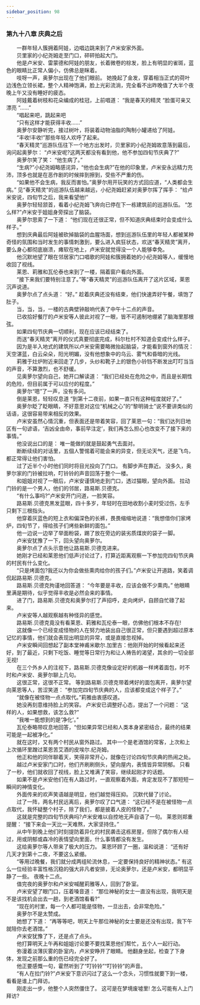 ```yaml
---
sidebar_position: 98
---
```

### 第九十八章 庆典之后  


　　一群年轻人簇拥着阿娃，边唱边跳来到了卢米安家外面。  
　　贝里家的小纪尧姆走至门口，砰砰拍起大门。  
　　他是卢米安、雷蒙德和阿娃的朋友，长着微卷的棕发，脸上有明显的雀斑，蓝色的眼睛比正常人偏小，仿佛总是眯着。  
　　吱呀一声，奥萝尔出现在了他们眼前。 她挽起了金发，穿着相当正式的荷叶边浅色立领长裙，整个人精神饱满，脸上光彩流淌，完全看不出昨晚值了大半个夜晚上午又没有睡好的疲态。  
　　阿娃戴着树枝和花朵编成的桂冠，上前唱道： “我是春天的精灵 “脸蛋可亲又漂亮 “……”  
　　“唱起来吧，跳起来吧  
　　“只有这样才能获得丰收……”  
　　奥萝尔安静听完，接过树叶，将装着动物油脂的陶制小罐递给了阿娃。  
　　“丰收!丰收!”那些年轻人欢呼了起来。  
　　“春天精灵”巡游队伍往下一个地方出发时，贝里家的小纪尧姆故意落到最后，询问起奥萝尔： “卢米安呢?这两天都没有看到他，他不参加四旬节庆典了?”  
　　奥萝尔笑了笑： “他生病了。”  
　　“生病?”小纪尧姆略感诧异，“他也会生病?”在他的印象里，卢米安永远精力充沛，顶多也就是在恶作剧的时候摔到擦到，受些不严重的伤。  
　　“如果他不会生病，我反而害怕。”奥萝尔用开玩笑的方式回应道，“人类都会生病。” 见“春天精灵”的巡游队伍越来越远，小纪尧姆赶紧对奥萝尔挥了挥手： “给卢米安说，四旬节之后，我来看望他!”  
　　奥萝尔轻轻颔首，看着小纪尧姆飞奔向已停在下一栋建筑前的巡游队伍。 “怎么样?”卢米安于姐姐身旁探出了脑袋。  
　　奥萝尔思索了一下道： “他们现在还很正常，但不知道庆典结束时会变成什么样子。”  
　　想到庆典最后阿娃被砍掉脑袋的血腥场面，想到巡游队伍里的年轻人都被某种奇怪的氛围和当时发生的事情刺激到，要么进入疯狂状态，欢送“春天精灵”离开，要么身心都彻底崩溃，瘫软在地上，卢米安就觉得没一个人能够幸免。  
　　他沉默地望了眼在邻居家门口唱歌的阿娃和簇拥着她的小纪尧姆等人，缓慢地收回了视线。  
　　莱恩、莉雅和瓦伦泰也来到了一楼，隔着窗户看向外面。  
　　“接下来我们要特别注意了。”等“春天精灵”的巡游队伍离开了这片区域，莱恩沉声说道。  
　　奥萝尔点了点头道： “好。” 趁着庆典还没有结束，他们快速弄好午餐，填饱了肚子。  
　　当，当，当，一楼的古典壁钟敲响代表了中午十二点的声音。  
　　已收拾好餐厅的卢米安等人彼此对视了一眼，皆不可遏制地绷紧了脑海里那根弦。  
　　如果四旬节庆典一切顺利，现在应该已经结束了。  
　　而送“春天精灵”离开的仪式真要彻底完成，科尔杜村不知道会变成什么样子。  
　　因为是半入地式的建筑所以卢米安需要略微抬起脑袋，才能看到窗外的情况： 天空湛蓝，白云朵朵，阳光明媚，没有他想象中的乌云、雾气和昏暗的光线。  
　　莉雅于灶炉附近来回走了几步，头纱和靴子上的银色小铃铛不断发出叮叮当当的声音，不算激烈，也不舒缓。  
　　见奥萝尔望向自己，她开口解读道： “我们已经处在危险之中，而且是长期性的危险，但目前属于可以应付的程度。”  
　　奥萝尔“嗯”了一声，没有多问。  
　　倒是莱恩，轻轻叹息道 “到第十二夜前，如果一直只有这种程度就好了。”  
　　奥萝尔眨了眨眼睛，不好意思对这位“机械之心”的“黎明骑士”说不要讲类似的话语，这很容易带来相反的效果。  
　　卢米安虽然心情沉重，但表面还是带着笑容，回了莱恩一句：“我们达列日地区有一句谚语，‘吉凶全由命，事前早注定’，我们再怎么担心也改变不了接下来的事情。”  
　　他没说出口的是： 唯一能做的就是鼓起勇气去面对。  
　　断断续续的对话里，五個人警惕着可能会来的异变，但无论天气，还是飞鸟，都正常得让他们害怕。  
　　过了近半个小时他们同时将目光投向了门口。 有脚步声在靠近。 没多久，奥萝尔家的门铃被拉响，叮铃铃的声音回荡于整个一楼。  
　　和姐姐对视了一眼后，卢米安谨慎地走到门口，透过猫眼，望向外面。 拉动门铃的是一个男人，他们的邻居，路易斯.贝德克。  
　　“有什么事吗?”卢米安开门问道，一脸笑容。  
　　路易斯.贝德克黑发蓝眼，四十多岁，年轻时在田地收割小麦时受过伤，左手只剩下三根指头。  
　　他穿着灰蓝色的短上衣和偏深色的长裤，畏畏缩缩地说道：“我想借你们家烤炉，四旬节了，得给孩子们烤些新鲜的面包。”  
　　他一边说一边举了举面粉袋，踢了放在旁边的装劣质煤炭的袋子一脚。  
　　卢米安犹豫了一下，回头望向奥萝尔。  
　　奥萝尔点了点头示意他让路易斯.贝德克进来。  
　　她刚才已经和莱恩他们低声讨论过了，打算近距离观察一下参加完四旬节庆典的村民有什么变化。  
　　“只是烤面包?我还以为你会做些熏肉给你的孩子们。”卢米安让开道路，笑着调侃起路易斯.贝德克。  
　　路易斯.贝德克拘谨地回答道： “今年要是丰收，应该会做不少熏肉。” 他眼睛里满是期待，似乎觉得丰收是必然会来的事情。  
　　进了门，路易斯.贝德克和奥萝尔打了声招呼，走向烤炉，自顾自忙碌了起来。  
　　卢米安等人越观察越有种怪异的感觉。  
　　路易斯.贝德克竟没有看莱恩、莉雅和瓦伦泰一眼，仿佛他们根本不存在!  
　　这就像一个已经变成怪物的人在努力地装出自己很正常，但只要遇到超过原本记忆的事情，他们就会表现出明显的异常，或是直接忽视掉。  
　　卢米安瞬间回想起了副本堂神甫米歇尔.加里古：他刚开始的时候看起来还好，到了最近，只剩下吃饭、睡觉等日常行为和让人祷告的渴望，其余的一切全部无视!  
　　在三个外乡人的注视下，路易斯.贝德克像设定好的机器一样烤着面包，时不时和卢米安、奥萝尔聊上几句。  
　　这很正常，这很不正常。 等到路易斯.贝德克带着烤好的面包离开，奥萝尔望向莱恩等人，苦涩笑道： “参加完四旬节庆典的人，应该都变成这个样子了。”  
　　“就像在被怪物一点点取代。”莉雅由衷感叹道。  
　　她没再刻意维持脸上的笑容。 卢米安已调整好心态，提出了一个问题： “这样的人，如果想救，该怎么救?”  
　　“我唯一能想到的是‘净化’。”  
　　瓦伦泰略带叹息地回答，“但如果异常已经和人类本身紧密结合，最终的结果可能是一起被净化。”  
　　就在这时，又有两个村民从窗外路过。 其中一个是老酒馆的常客，上次和上上次循环里蹭过莱恩苦艾酒的皮埃尔.纪尧姆。  
　　他正和他的同伴聊着天，笑得非常开心，就像在讨论四旬节庆典的热闹之处。  
　　越过卢米安家门口时，他们齐刷刷侧头，望向屋内，表情皆异常阴郁。 只看了一秒，他们就收回了视线，脸上又堆满了笑容，继续起刚才的话题。  
　　如果不是卢米安他们在有人路过时，一直观察着外面，肯定发现不了那短短一瞬间的神情变化。  
　　外面传来的欢声笑语越是明显，他们越觉得压抑。 沉默代替了讨论。  
　　过了一阵，两名村民远离后，奥萝尔叹了口气道： “这已经不是在被怪物一点点取代，我怀疑整个村子，除了我们，都是披着人皮的怪物了。”  
　　这就是完整的四旬节庆典吗?卢米安难以自控地无声自语了一句。 莱恩则郑重提醒： “接下来会一天比一天难熬，大家坚持住。”  
　　从中午到晚上他们时刻提防着异化的村民袭击这栋房屋，但除了偶尔有人经过，用或阴郁或森冷的表情望向里面，什么事情都没有发生。  
　　这给奥萝尔等人带来了极大的压力。 莱恩环顾了一圈，温和说道： “还有好几天才到第十二夜，不要这么紧绷。  
　　“等用过晚餐，我们就分成两组轮流休息，一定要保持良好的精神状态。” 有这么一位经验丰富性格沉稳的强大非凡者安排，无论奥萝尔，还是卢米安，都明显平静了一些。 夜晚十二点。  
　　值完夜的奥萝尔和卢米安喊醒莉雅等人，回到了卧室。  
　　卢米安望了眼门口，压着嗓音道： “那位神秘的女士一直没有出现，我明天是不是该找机会出去一趟，到老酒馆看看?”  
　　“现在的村里，每一个人都可能是怪物，一旦出去，会非常危险。”  
　　奥萝尔不是太赞成。  
　　她想了下道： “再等等吧，明天上午那位神秘的女士要是还没有出现，我下午就陪你去老酒馆。”  
　　卢米安犹豫了下，还是点了点头。  
　　他打算明天上午再和姐姐讨论要不要找莱恩他们帮忙，五个人一起行动。  
　　弥漫着淡薄灰雾的卧室内，卢米安睁开了眼睛。 他翻身坐起，检查了下身体，发现之前那么重的伤已经完全好了。  
　　他正要感慨一句，霍然听到了“叮铃铃”“叮铃铃”的声音。  
　　“有人在拉门铃?”卢米安下意识闪过了这么一个念头，习惯性就要下到一楼，看看是谁上门拜访。  
　　刚走出一步，他整个人突然僵住了。 这可是在梦境废墟里! 怎么可能有人上门拜访?  
